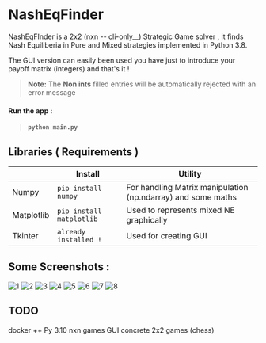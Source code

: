 # NashEqFinder 
NashEqFInder is a 2x2 (nxn -- cli-only__) Strategic Game solver , it finds Nash Equiliberia in Pure and Mixed strategies implemented in Python 3.8.

The GUI version can easily been used you have just to introduce your payoff matrix (integers) and that's it ! 

> **Note:** The **Non ints** filled entries will be automatically rejected with an 
> error message  

#### Run the app : 
>**`python main.py`** 


## Libraries ( Requirements )
 
 |                |Install|Utility                         |
|----------------|-------------------------------|-----------------------------|
|Numpy |`pip install numpy`            |For handling Matrix manipulation (np.ndarray) and some maths           |
|Matplotlib|`pip install matplotlib`            |Used to represents mixed NE graphically           |
|Tkinter |`already installed !`|Used for creating GUI|


## Some Screenshots :
![1](https://user-images.githubusercontent.com/38104305/97726081-2c606780-1acf-11eb-8cc5-bb52bb7324b1.PNG)
![2](https://user-images.githubusercontent.com/38104305/97726090-2d919480-1acf-11eb-9c69-acd58d0a68f0.PNG)
![3](https://user-images.githubusercontent.com/38104305/97726094-2e2a2b00-1acf-11eb-8f5a-82528b91339c.PNG)
![4](https://user-images.githubusercontent.com/38104305/97726097-2e2a2b00-1acf-11eb-9f4f-ed9d557ed781.PNG)
![5](https://user-images.githubusercontent.com/38104305/97726099-2ec2c180-1acf-11eb-84c3-3b1252980d38.PNG)
![6](https://user-images.githubusercontent.com/38104305/97726100-2f5b5800-1acf-11eb-9210-e9628517f670.PNG)
![7](https://user-images.githubusercontent.com/38104305/97726102-2f5b5800-1acf-11eb-9b1b-e897742d9ac1.PNG)
![8](https://user-images.githubusercontent.com/38104305/97726107-2ff3ee80-1acf-11eb-9f46-86f0fae18738.PNG)


## TODO
docker ++ 
Py 3.10
nxn games GUI
concrete 2x2 games (chess)

